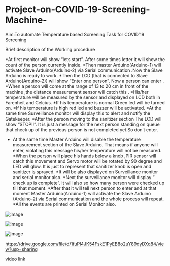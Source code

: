 # Project-on-COVID-19-Screening-Machine-
Aim:To automate Temperature based Screening Task for COVID’19 Screening

Brief description of the Working procedure

*At first monitor will show “lets start”. After some times letter it will show the count of the     person  currently inside.
*Then master Arduino(Arduino-1) will activate Slave Arduino(Arduino-2) via Serial communication .Now the Slave Arduino is ready to work. 
*Then the LCD (that is connected to Slave Arduino(Arduino-2)) will show “Enter one person”.   Now a person can enter .
*When a person will come at the range of 13 to 20 cm in front of the machine ,the distance measurement sensor will  catch this .
*His/her temperature will be measured by the sensor and displayed on LCD both in Farenheit and Celcius.
*If his temperature is normal Green led will be turned on.
*If his temperature is high red led and buzzer will be activated.
*At the same time Surveillance monitor will display this to alert and notify the Gatekeeper.
*After the person moving to the sanitizer section The LCD will show “STOP!!”. It is just a message   for the next person standing on queue that check up of the previous person is not completed yet.So don’t enter.
* At the same time Master Arduino will disable the temperature measurement section of the Slave Arduino. That means if anyone will  enter, violating this message his/her temperature will not be measured.
*When the  person will place his hands below a knob ,PIR sensor will catch this movement  and     Servo motor will be rotated by 90 degree and LED will glow. It is just to represent that sanitizer knob is open and sanitizer is sprayed.
*It will be also displayed on Surveillance monitor and serial monitor also.
*Next the surveillance monitor will display “ check up is complete”. It will also so how many person were checked up till that moment.
*After that it will tell next person to enter and at that moment Master Arduino(Arduino-1) will activate the Slave Arduino (Arduino-2) via Serial communication and the whole process will repeat.
*All the events are printed on Serial Monitor also.




![image](https://user-images.githubusercontent.com/81832778/122360152-ce0bca80-cf73-11eb-8479-7357b00a6b62.png)


![image](https://user-images.githubusercontent.com/81832778/122360569-1aefa100-cf74-11eb-84e6-ca8a4fdd6333.png)

![image](https://user-images.githubusercontent.com/81832778/122360633-280c9000-cf74-11eb-877b-88078af71f3e.png)

https://drive.google.com/file/d/1fuPl4JK54FskE1PyEB8o2uY89dyDXq84/view?usp=sharing

video link




